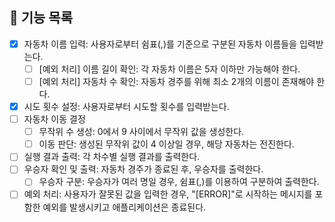 ## 📄 기능 목록

- [x] 자동차 이름 입력: 사용자로부터 쉼표(,)를 기준으로 구분된 자동차 이름들을 입력받는다.
  - [ ] [예외 처리] 이름 길이 확인: 각 자동차 이름은 5자 이하만 가능해야 한다.
  - [ ] [예외 처리] 자동차 수 확인: 자동차 경주를 위해 최소 2개의 이름이 존재해야 한다.
- [x] 시도 횟수 설정: 사용자로부터 시도할 횟수를 입력받는다.
- [ ] 자동차 이동 결정
  - [ ] 무작위 수 생성: 0에서 9 사이에서 무작위 값을 생성한다.
  - [ ] 이동 판단: 생성된 무작위 값이 4 이상일 경우, 해당 자동차는 전진한다.
- [ ] 실행 결과 출력: 각 차수별 실행 결과를 출력한다.
- [ ] 우승자 확인 및 출력: 자동차 경주가 종료된 후, 우승자를 출력한다.
  - [ ] 우승자 구분: 우승자가 여러 명일 경우, 쉼표(,)를 이용하여 구분하여 출력한다.
- [ ] 예외 처리: 사용자가 잘못된 값을 입력한 경우, "[ERROR]"로 시작하는 메시지를 포함한 예외를 발생시키고 애플리케이션은 종료된다.
